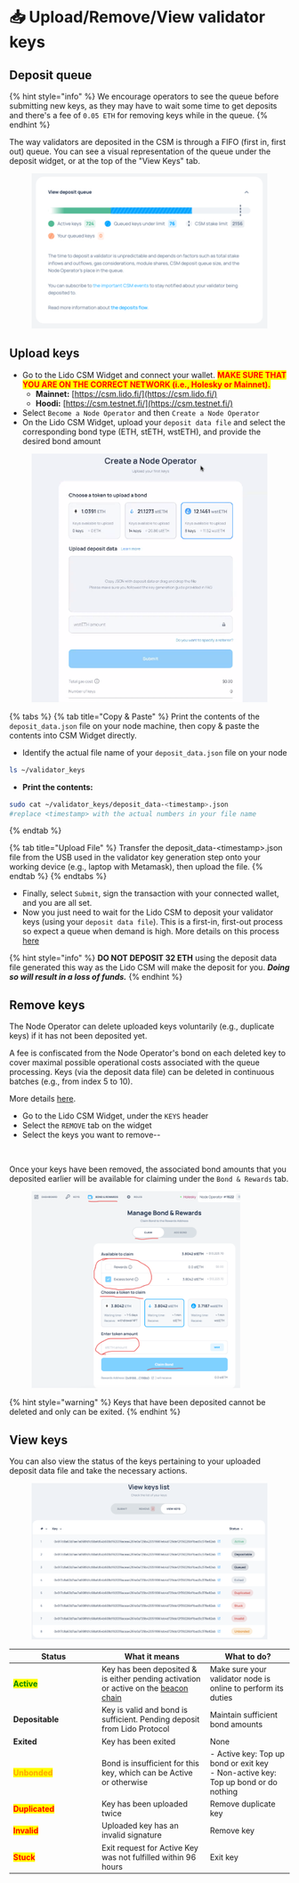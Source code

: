 # 📥 Upload/Remove/View validator keys

## Deposit queue

{% hint style="info" %}
We encourage operators to see the queue before submitting new keys, as they may have to wait some time to get deposits and there's a fee of `0.05 ETH` for removing keys while in the queue.
{% endhint %}

The way validators are deposited in the CSM is through a FIFO (first in, first out) queue. You can see a visual representation of the queue under the deposit widget, or at the top of the "View Keys" tab.

<figure><img src="../.gitbook/assets/image (17).png" alt=""><figcaption></figcaption></figure>

## Upload keys

* Go to the Lido CSM Widget and connect your wallet. <mark style="color:red;">**MAKE SURE THAT YOU ARE ON THE CORRECT NETWORK (i.e., Holesky or Mainnet).**</mark>
  * **Mainnet:** [https://csm.lido.fi/](https://csm.lido.fi/)
  * **Hoodi:** [https://csm.testnet.fi/](https://csm.testnet.fi/)
* Select `Become a Node Operator` and then `Create a Node Operator`
* On the Lido CSM Widget, upload your `deposit data file` and select the corresponding bond type (ETH, stETH, wstETH), and provide the desired bond amount

<figure><img src="../.gitbook/assets/image (54).png" alt=""><figcaption></figcaption></figure>

{% tabs %}
{% tab title="Copy & Paste" %}
Print the contents of the `deposit_data.json` file on your node machine, then copy & paste the contents into CSM Widget directly.

* Identify the actual file name of your `deposit_data.json` file on your node

```sh
ls ~/validator_keys
```

* **Print the contents:**

```sh
sudo cat ~/validator_keys/deposit_data-<timestamp>.json
#replace <timestamp> with the actual numbers in your file name
```
{% endtab %}

{% tab title="Upload File" %}
Transfer the deposit\_data-\<timestamp>.json file from the USB used in the validator key generation step onto your working device (e.g., laptop with Metamask), then upload the file.
{% endtab %}
{% endtabs %}

* Finally, select `Submit`, sign the transaction with your connected wallet, and you are all set.
* Now you just need to wait for the Lido CSM to deposit your validator keys (using your `deposit data file`). This is a first-in, first-out process so expect a queue when demand is high. More details on this process [here](https://operatorportal.lido.fi/modules/community-staking-module#block-25614a13674b465f875db871081091f9)

{% hint style="info" %}
**DO NOT DEPOSIT 32 ETH** using the deposit data file generated this way as the Lido CSM will make the deposit for you. _**Doing so will result in a loss of funds.**_
{% endhint %}

## Remove keys

The Node Operator can delete uploaded keys voluntarily (e.g., duplicate keys) if it has not been deposited yet.&#x20;

A fee is confiscated from the Node Operator's bond on each deleted key to cover maximal possible operational costs associated with the queue processing. Keys (via the deposit data file) can be deleted in continuous batches (e.g., from index 5 to 10).

More details [here](https://operatorportal.lido.fi/modules/community-staking-module#block-051fceb673504a489e541e3615984084).

* Go to the Lido CSM Widget, under the `KEYS` header
* Select the `REMOVE` tab on the widget
* Select the keys you want to remove--

<figure><img src="../.gitbook/assets/Screenshot 2024-06-27 at 6.12.59 PM.png" alt="" width="375"><figcaption></figcaption></figure>

Once your keys have been removed, the associated bond amounts that you deposited earlier will be available for claiming under the `Bond & Rewards` tab.

<figure><img src="../.gitbook/assets/image (55).png" alt="" width="375"><figcaption></figcaption></figure>

{% hint style="warning" %}
Keys that have been deposited cannot be deleted and only can be exited.
{% endhint %}

## View keys

You can also view the status of the keys pertaining to your uploaded deposit data file and take the necessary actions.

<figure><img src="../.gitbook/assets/image (56).png" alt=""><figcaption></figcaption></figure>

<table><thead><tr><th width="145">Status</th><th>What it means</th><th>What to do?</th></tr></thead><tbody><tr><td><mark style="color:green;"><strong>Active</strong></mark></td><td>Key has been deposited &#x26; is either pending activation or active on the <a href="https://holesky.beaconcha.in/">beacon chain</a></td><td>Make sure your validator node is online to perform its duties</td></tr><tr><td><strong>Depositable</strong></td><td>Key is valid and bond is sufficient. Pending deposit from Lido Protocol</td><td>Maintain sufficient bond amounts</td></tr><tr><td><strong>Exited</strong></td><td>Key has been exited</td><td>None</td></tr><tr><td><mark style="color:orange;"><strong>Unbonded</strong></mark></td><td>Bond is insufficient for this key, which can be Active or otherwise </td><td>- Active key: Top up bond or exit key<br>- Non-active key: Top up bond or do nothing</td></tr><tr><td><mark style="color:red;"><strong>Duplicated</strong></mark></td><td>Key has been uploaded twice</td><td>Remove duplicate key</td></tr><tr><td><mark style="color:red;"><strong>Invalid</strong></mark></td><td>Uploaded key has an invalid signature</td><td>Remove key</td></tr><tr><td><mark style="color:red;"><strong>Stuck</strong></mark></td><td>Exit request for Active Key was not fulfilled within 96 hours</td><td>Exit key</td></tr></tbody></table>
